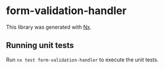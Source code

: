 # form-validation-handler

This library was generated with [Nx](https://nx.dev).

## Running unit tests

Run `nx test form-validation-handler` to execute the unit tests.
